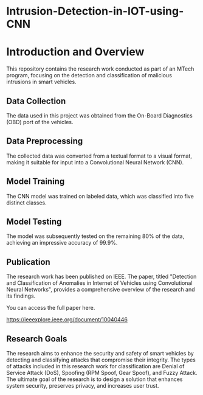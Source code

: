 # Intrusion-Detection-in-IOT-using-CNN

# Introduction and Overview

This repository contains the research work conducted as part of an MTech program, focusing on the detection and classification of malicious intrusions in smart vehicles.

## Data Collection

The data used in this project was obtained from the On-Board Diagnostics (OBD) port of the vehicles. 

## Data Preprocessing

The collected data was converted from a textual format to a visual format, making it suitable for input into a Convolutional Neural Network (CNN).

## Model Training

The CNN model was trained on labeled data, which was classified into five distinct classes.

## Model Testing

The model was subsequently tested on the remaining 80% of the data, achieving an impressive accuracy of 99.9%.

## Publication

The research work has been published on IEEE. The paper, titled "Detection and Classification of Anomalies in Internet of Vehicles using Convolutional Neural Networks", provides a comprehensive overview of the research and its findings. 

You can access the full paper here.

https://ieeexplore.ieee.org/document/10040446

## Research Goals

The research aims to enhance the security and safety of smart vehicles by detecting and classifying attacks that compromise their integrity. The types of attacks included in this research work for classification are Denial of Service Attack (DoS), Spoofing (RPM Spoof, Gear Spoof), and Fuzzy Attack. The ultimate goal of the research is to design a solution that enhances system security, preserves privacy, and increases user trust.

